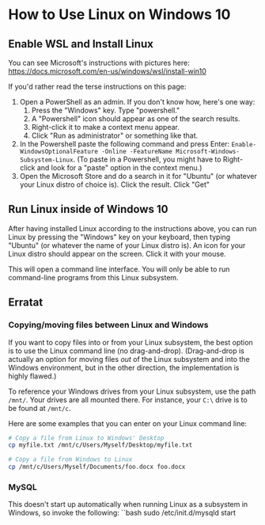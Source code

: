 # How to Use Linux on Windows 10

## Enable WSL and Install Linux

You can see Microsoft's instructions with pictures here: https://docs.microsoft.com/en-us/windows/wsl/install-win10

If you'd rather read the terse instructions on this page:

1. Open a PowerShell as an admin. If you don't know how, here's one way:
    1. Press the "Windows" key. Type "powershell."
    2. A "Powershell" icon should appear as one of the search results.
    3. Right-click it to make a context menu appear.
    4. Click "Run as administrator" or something like that.
2. In the Powershell paste the following command and press Enter: `Enable-WindowsOptionalFeature -Online -FeatureName Microsoft-Windows-Subsystem-Linux`. (To paste in a Powershell, you might have to Right-click and look for a "paste" option in the context menu.)
3. Open the Microsoft Store and do a search in it for "Ubuntu" (or whatever your Linux distro of choice is). Click the result. Click "Get"

## Run Linux inside of Windows 10

After having installed Linux according to the instructions above, you can run Linux by pressing the "Windows" key on your keyboard, then typing "Ubuntu" (or whatever the name of your Linux distro is). An icon for your Linux distro should appear on the screen. Click it with your mouse.

This will open a command line interface. You will only be able to run command-line programs from this Linux subsystem.

## Erratat

### Copying/moving files between Linux and Windows

If you want to copy files into or from your Linux subsystem, the best option is to use the Linux command line (no drag-and-drop). (Drag-and-drop is actually an option for moving files _out_ of the Linux subsystem and into the Windows environment, but in the other direction, the implementation is highly flawed.)

To reference your Windows drives from your Linux subsystem, use the path `/mnt/`. Your drives are all mounted there. For instance, your `C:\` drive is to be found at `/mnt/c`.

Here are some examples that you can enter on your Linux command line:
```bash
# Copy a file from Linux to Windows' Desktop
cp myfile.txt /mnt/c/Users/Myself/Desktop/myfile.txt

# Copy a file from Windows to Linux
cp /mnt/c/Users/Myself/Documents/foo.docx foo.docx
```

### MySQL
This doesn't start up automatically when running Linux as a subsystem in Windows, so invoke the following:
``bash
sudo /etc/init.d/mysqld start
```
